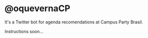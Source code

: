 # @oquevernaCP

It's a Twitter bot for agenda recomendations at Campus Party Brasil.

Instructions soon...
